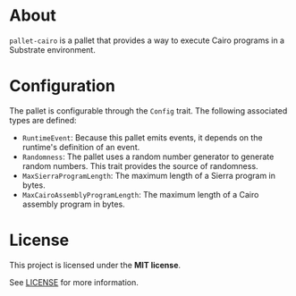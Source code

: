 # About

`pallet-cairo` is a pallet that provides a way to execute Cairo programs in a Substrate environment.

# Configuration

The pallet is configurable through the `Config` trait. The following associated types are defined:

- `RuntimeEvent`: Because this pallet emits events, it depends on the runtime's definition of an event.
- `Randomness`: The pallet uses a random number generator to generate random numbers. This trait provides the source of randomness.
- `MaxSierraProgramLength`: The maximum length of a Sierra program in bytes.
- `MaxCairoAssemblyProgramLength`: The maximum length of a Cairo assembly program in bytes.

# License

This project is licensed under the **MIT license**.

See [LICENSE](LICENSE) for more information.
